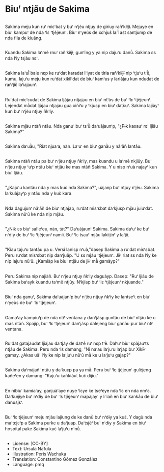 # Biuꞌ ntjãu de Sakima

##
Sakima meju kun ruꞌ miɛꞌbat y buꞌ nꞌjèu ntjuy de giriuy rañꞌkiɨ̃jɨ̃. Mejuye en biuꞌ kampuꞌ de nda ꞌlɛ ꞌtjèjeunꞌ. Biuꞌ nꞌyeùs de xchjuɛ̀ laꞌĩ̀ ast santjump de nda fila de kiuãng.

##
Kuandu Sakima laꞌmẽ rnuꞌ rañꞌkiɨ̃jɨ̃, gunꞌĩng y ya nip dajuꞌu danũ̀. Sakima ɛs nda lꞌiy tsjàu nɛꞌ.

##
Sakima laꞌuĩ̀ bale nɛp ke ruꞌdat karadat lꞌiyat de tiria rañꞌkiɨ̃jɨ̃ nip ꞌtjuꞌu tꞌẽ̀, kumu, lajuꞌu meju kun ruꞌdat xikiɨ̀ꞌdat de biuꞌ kamꞌus y lariàjau kun ndudat de rañꞌjiɛ̃̀ laꞌiajaunꞌ.

##
Ruꞌdat miɛꞌɛudat de Sakima ljàjau ntjajau en biuꞌ ntꞌùs de buꞌ ꞌlɛ ꞌtjèjeunꞌ. Lejendat mã̀dat ljàjau ntjajau gua xiñiꞌu y ꞌkjuɛp en biuꞌ datɛ̀uꞌ. Sakima lajiàyꞌ kun buꞌ nꞌjèu ntjuy ñkꞌiy.

##
Sakima mjàu ntàñ ntãu. Nda ganuꞌ buꞌ tsꞌũ̀ daꞌuàjaunꞌp, "¿Pɨk kaxauꞌ rɛꞌ ljiãu Sakima?"

##
Sakima daꞌuã̀u, "Riat njuaꞌa, nàn. Laꞌuꞌ en biuꞌ ganã̀u y nãꞌãñ lantãu.

##
Sakima ntàñ ntãu pa buꞌ nꞌjèu ntjuy ñkꞌiy, mas kuandu u laꞌmẽ nkjiũy. Buꞌ nꞌjèu ntjuy ꞌuꞌp ntãu biuꞌ ntjãu ke mas ntàñ Sakima. Y u nisp nꞌuà najayꞌ kun biuꞌ ljiãu.

##
"¿Kajuꞌu kantãu nda y mas kuɛ̀ nda Sakima?", uàjanp buꞌ ntjuy nꞌjèu. Sakima laꞌkuàjayꞌp y ntãu nda y kuɛ̀ kara.

##
Nda dagujunꞌ nãꞌãñ de biuꞌ ntjajap, ruꞌdat miɛꞌɛbat daꞌkjuɛp mjàu juiuꞌdat. Sakima nũꞌũ ke nda nip mjàu.

##
"¿Nɨk ɛs biuꞌ salꞌeꞌeu, nàn, tàt?" Daꞌuàjaunꞌ Sakima. Sakima daꞌuꞌ ke buꞌ nꞌdɨy de buꞌ ꞌlɛ ꞌtjèjeunꞌ namiɨ̀. Buꞌ ꞌlɛ tsauꞌ mjàu lakiɨjɨnꞌ y laꞌjiɨ̀.

##
"Kiau tajuꞌu tantãu pa u. Versi lanisp nꞌuà,"dasep Sakima a ruꞌdat miɛꞌɛbat. Peru ruꞌdat miɛꞌɛbat nip danꞌjuãp. "U ɛs mjàu ꞌtjèjeunꞌ. Jiɨꞌ riat ɛs nda lꞌiy ke nip lajuꞌu nũꞌũ. ¿Kamiàp ke biuꞌ ntjãu de jiɨꞌ mã̀ gamàyp?"

##
Peru Sakima nip najiàñ. Buꞌ nꞌjèu ntjuy ñkꞌiy daguàyp. Dasep: "Ruꞌ ljiãu de Sakima baꞌayk kuandu taꞌmẽ ntjũy. Nꞌkjiap buꞌ ꞌlɛ ꞌtjèjeunꞌ nkjuande."

##
Biuꞌ nda ganuꞌ, Sakima daꞌuàjanꞌp buꞌ nꞌjèu ntjuy ñkꞌiy ke lantseꞌt en biuꞌ nꞌyeùs de buꞌ ꞌlɛ ꞌtjèjeunꞌ.

##
Gamaꞌay kampiuꞌp de nda ntɨꞌ ventana y danꞌjãsp guntãu de biuꞌ ntjãu ke u mas ntàñ. Spajìp, buꞌ ꞌlɛ ꞌtjèjeunꞌ danꞌjãsp dalejeng biuꞌ ganãu pur biuꞌ ntɨꞌ ventana.

##
Ruꞌdat gatajaudat ljiajau daꞌtjày de datꞌẽ̀ ruꞌ nɛp tꞌẽ̀. Dalꞌuꞌ biuꞌ spàjauꞌts ntjãu de Sakima. Peru nda ꞌlɛ damang, "Ni naꞌau laꞌjuꞌu laꞌjap buꞌ Xikiɨ̀ꞌ gamay. ¿Akas uãꞌ lꞌiy ke nip laꞌjuꞌu nũꞌũ mã̀ ke u laꞌjuꞌu gajap?"

##
Sakima daꞌmàjañꞌ ntãu y daꞌkuɛp pa ya mã̀. Peru buꞌ ꞌlɛ tjèjeunꞌ gulèjeng kañeꞌen y damang: "Kajuꞌu kañkiãut kuɛ̀ dijiu."

##
En nibiuꞌ kamiaꞌay, ganjuàꞌaye nuye ꞌlɛye ke tseꞌeye nda ꞌlɛ en nda nmꞌɛ. Daꞌkuɨ̀jɨye buꞌ nꞌdɨy de buꞌ ꞌlɛ tjèjeunꞌ mapàjayꞌ y liꞌiañ en biuꞌ kankã̀u de biuꞌ danuɛjɛꞌ.

##
Buꞌ ꞌlɛ tjèjeunꞌ meju mjàu lajiung de ke danũ̀ buꞌ nꞌdɨy ya kuɛ̀. Y dagù nda maꞌtɛjɛꞌp a Sakima purke u daꞌjuap. Daꞌtsjèꞌ buꞌ nꞌdɨy y Sakima en biuꞌ hospital pake Sakima kuɛ̀ laꞌjuꞌu nꞌnũ̀.

##
* License: [CC-BY]
* Text: Ursula Nafula
* Illustration: Peris Wachuka
* Translation: Constantino Gómez González
* Language: pmq
